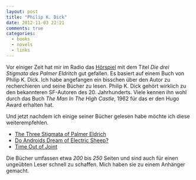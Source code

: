 ```yaml
---
layout: post
title: "Philip K. Dick"
date: 2012-11-03 22:21
comments: true
categories:
  - books
  - novels
  - links
---
```

<p>Vor einiger Zeit hat mir im Radio das
<a href='http://www.dradio.de/dlf/sendungen/hoerspiel/1806698/'>Hörspiel</a>
mit dem Titel <em>Die drei Stigmata des Palmer Eldritch</em> gut
gefallen. Es basiert auf einem Buch von Philip K. Dick.
Ich habe angefangen ein bisschen über den Autor zu recherchieren
und seine Bücher zu lesen. Philip K. Dick gehört wirklich zu den bekannteren
SF-Autoren des 20. Jahrhunderts. Viele kennen ihn wohl durch das Buch
<em>The Man In The High Castle</em>, 1962 für das er den Hugo Award erhalten hat.</p>

<p>Und jetzt nachdem ich einige seiner Bücher gelesen habe möchte ich diese weiterempfehlen.</p>

<ul>
  <li><a href='http://www.amazon.de/Three-Stigmata-Palmer-Eldritch-Masterworks/dp/0575074809/ref=sr_1_1?ie=UTF8&amp;qid=1351976067&amp;sr=8-1'>The Three Stigmata of Palmer Eldrich</a></li>
  <li><a href='http://www.amazon.de/Androids-Dream-Electric-Sheep-Gollancz/dp/0575079932/ref=sr_1_sc_1?ie=UTF8&amp;qid=1351976171&amp;sr=8-1-spell'>Do Androids Dream of Electric Sheep?</a></li>
  <li><a href='http://www.amazon.de/Time-Out-Joint-S-F-Masterworks/dp/0575074582/ref=sr_1_1?s=books-intl-de&amp;ie=UTF8&amp;qid=1351976204&amp;sr=1-1'>Time Out of Joint</a></li>
</ul>

<p>Die Bücher umfassen etwa <em>200</em> bis <em>250</em> Seiten und sind auch für einen
ungeübten Leser schnell zu schaffen. Mich haben sie zu einem Anhänger gemacht.</p>
